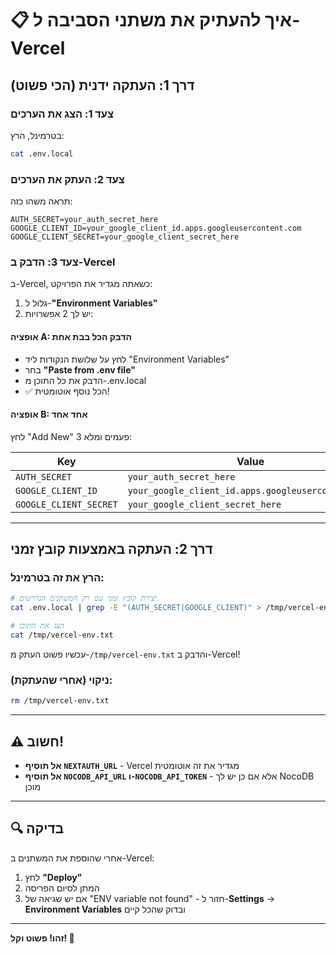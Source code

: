 # 📋 איך להעתיק את משתני הסביבה ל-Vercel

## דרך 1: העתקה ידנית (הכי פשוט)

### צעד 1: הצג את הערכים

בטרמינל, הרץ:

```bash
cat .env.local
```

### צעד 2: העתק את הערכים

תראה משהו כזה:

```
AUTH_SECRET=your_auth_secret_here
GOOGLE_CLIENT_ID=your_google_client_id.apps.googleusercontent.com
GOOGLE_CLIENT_SECRET=your_google_client_secret_here
```

### צעד 3: הדבק ב-Vercel

ב-Vercel, כשאתה מגדיר את הפרויקט:

1. גלול ל-**"Environment Variables"**
2. יש לך 2 אפשרויות:

#### אופציה A: הדבק הכל בבת אחת
- לחץ על שלושת הנקודות ליד "Environment Variables"
- בחר **"Paste from .env file"**
- הדבק את כל התוכן מ-.env.local
- ✅ הכל נוסף אוטומטית!

#### אופציה B: אחד אחד
לחץ "Add New" 3 פעמים ומלא:

| Key | Value |
|-----|-------|
| `AUTH_SECRET` | `your_auth_secret_here` |
| `GOOGLE_CLIENT_ID` | `your_google_client_id.apps.googleusercontent.com` |
| `GOOGLE_CLIENT_SECRET` | `your_google_client_secret_here` |

---

## דרך 2: העתקה באמצעות קובץ זמני

### הרץ את זה בטרמינל:

```bash
# יצירת קובץ זמני עם רק המשתנים הנדרשים
cat .env.local | grep -E "(AUTH_SECRET|GOOGLE_CLIENT)" > /tmp/vercel-env.txt

# הצג את התוכן
cat /tmp/vercel-env.txt
```

עכשיו פשוט העתק מ-`/tmp/vercel-env.txt` והדבק ב-Vercel!

### ניקוי (אחרי שהעתקת):

```bash
rm /tmp/vercel-env.txt
```

---

## ⚠️ חשוב!

- **אל תוסיף `NEXTAUTH_URL`** - Vercel מגדיר את זה אוטומטית
- **אל תוסיף `NOCODB_API_URL` ו-`NOCODB_API_TOKEN`** - אלא אם כן יש לך NocoDB מוכן

---

## 🔍 בדיקה

אחרי שהוספת את המשתנים ב-Vercel:

1. לחץ **"Deploy"**
2. המתן לסיום הפריסה
3. אם יש שגיאה של "ENV variable not found" - חזור ל-**Settings** → **Environment Variables** ובדוק שהכל קיים

---

**זהו! פשוט וקל! 🎉**
